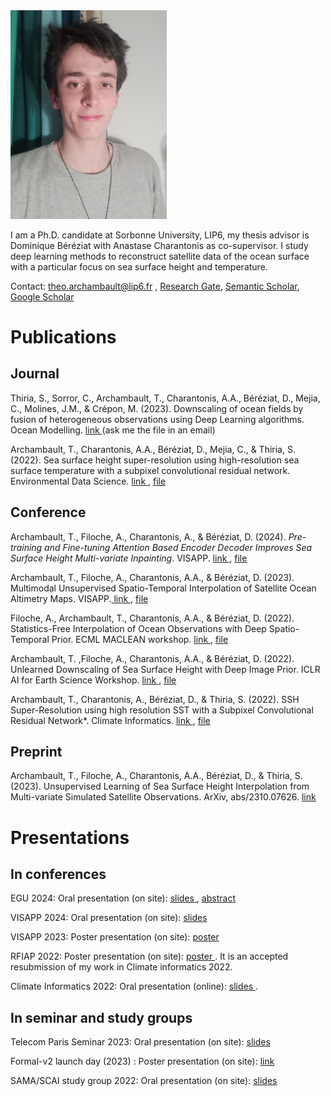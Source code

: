 <img src='Theoarchambault.jpeg' width='250'>

I am a Ph.D. candidate at Sorbonne University, LIP6, my thesis advisor is Dominique Béréziat with Anastase Charantonis as co-supervisor. I study deep learning methods to reconstruct satellite data of the ocean surface with a particular focus on sea surface height and temperature. 
 
Contact: <a href="mailto:theo.archambault@lip6.fr">theo.archambault@lip6.fr</a> , <a href="https://www.researchgate.net/profile/Theo-Archambault" target="_blank">Research Gate</a>,  <a href="https://www.semanticscholar.org/author/Th%C3%A9o-Archambault/1387907072" target="_blank">Semantic Scholar</a>, <a href="https://scholar.google.com/citations?user=Lb0HoBkAAAAJ&hl=fr" target="_blank">Google Scholar</a>

# Publications

## Journal

Thiria, S., Sorror, C., Archambault, T., Charantonis, A.A., Béréziat, D., Mejia, C., Molines, J.M., & Crépon, M. (2023). Downscaling of ocean fields by fusion of heterogeneous observations using Deep Learning algorithms. Ocean Modelling. <a href="https://www.sciencedirect.com/science/article/pii/S146350032300015X?via%3Dihub" target="_blank"> link </a> (ask me the file in an email)

Archambault, T., Charantonis, A.A., Béréziat, D., Mejia, C., & Thiria, S. (2022). Sea surface height super-resolution using high-resolution sea surface temperature with a subpixel convolutional residual network. Environmental Data Science. <a href="https://www.cambridge.org/core/journals/environmental-data-science/article/sea-surface-height-superresolution-using-highresolution-sea-surface-temperature-with-a-subpixel-convolutional-residual-network/D63D5B6E5A7DEF18D8743E6CCD4D5FBC" target="_blank"> link </a>, <a href="https://github.com/theoarchambault/theoarchambault.github.io/blob/main/articles/EDS2022.pdf" target="_blank"> file </a> 



## Conference

Archambault, T., Filoche, A., Charantonis, A., & Béréziat, D. (2024). *Pre-training and Fine-tuning Attention Based Encoder Decoder Improves Sea Surface Height Multi-variate Inpainting*. VISAPP. <a href="https://doi.org/DOI: 10.5220/0012357400003660" target="_blank"> link </a>, <a href="https://github.com/theoarchambault/theoarchambault.github.io/blob/main/articles/VISAPP2024.pdf" target="_blank"> file </a> 


Archambault, T., Filoche, A., Charantonis, A.A., & Béréziat, D. (2023). Multimodal Unsupervised Spatio-Temporal Interpolation of Satellite Ocean Altimetry Maps. VISAPP.<a href="https://www.scitepress.org/Link.aspx?doi=10.5220/0011620100003417" target="_blank"> link </a> , <a href="https://github.com/theoarchambault/theoarchambault.github.io/blob/main/articles/VISAPP2023.pdf" target="_blank"> file </a> 

Filoche, A., Archambault, T., Charantonis, A.A., & Béréziat, D. (2022). Statistics-Free Interpolation of Ocean Observations with Deep Spatio-Temporal Prior. ECML MACLEAN workshop. <a href="https://www.semanticscholar.org/paper/Statistics-Free-Interpolation-of-Ocean-Observations-Filoche-Archambault/48fe4b7da62991ebc1cf0328c5b349b37fe9c776" target="_blank">link </a>, <a href="https://github.com/theoarchambault/theoarchambault.github.io/blob/main/articles/ECML_MACLEAN2022.pdf" target="_blank"> file </a> 

Archambault, T. ,Filoche, A., Charantonis, A.A., & Béréziat, D. (2022). Unlearned Downscaling of Sea Surface Height with Deep Image Prior. ICLR AI for Earth Science Workshop. <a href="https://hal.sorbonne-universite.fr/hal-03659040/document" target="_blank">link </a>, <a href="https://github.com/theoarchambault/theoarchambault.github.io/blob/main/articles/AI4ES_ICLR2022.pdf" target="_blank"> file </a> 

Archambault, T., Charantonis, A., Béréziat, D., & Thiria, S. (2022). SSH Super-Resolution using high resolution SST with a Subpixel Convolutional Residual Network*. Climate Informatics. <a href="https://www.semanticscholar.org/paper/Sea-surface-height-super-resolution-using-sea-with-Archambault-Charantonis/3784e709ef4b5301e33bbfe119b91c1c7acd0204" target="_blank">link </a>, <a href="https://github.com/theoarchambault/theoarchambault.github.io/blob/main/articles/CI2021.pdf" target="_blank"> file </a> 

## Preprint

Archambault, T., Filoche, A., Charantonis, A.A., Béréziat, D., & Thiria, S. (2023). Unsupervised Learning of Sea Surface Height Interpolation from Multi-variate Simulated Satellite Observations. ArXiv, abs/2310.07626. <a href="https://essopenarchive.org/users/670252/articles/670372-unsupervised-learning-of-sea-surface-height-interpolation-from-multi-variate-simulated-satellite-observations" target="_blank"> link </a> 


# Presentations

## In conferences

EGU 2024: Oral presentation (on site): <a href="https://github.com/theoarchambault/theoarchambault.github.io/blob/main/presentations/EGU2024.pdf" target="_blank"> slides </a> , <a href="https://github.com/theoarchambault/theoarchambault.github.io/blob/main/abstract/EGU24-17465-print.pdf" target="_blank"> abstract </a> 

VISAPP 2024: Oral presentation (on site): <a href="https://github.com/theoarchambault/theoarchambault.github.io/blob/main/presentations/VISAPP2024.pdf" target="_blank"> slides </a> 

VISAPP 2023: Poster presentation (on site): <a href="https://github.com/theoarchambault/theoarchambault.github.io/blob/main/posters/VISAPP2023_poster.pdf" target="_blank"> poster </a> 

RFIAP 2022: Poster presentation (on site): <a href="https://github.com/theoarchambault/theoarchambault.github.io/blob/main/posters/RFIAP_poster.pdf" target="_blank"> poster </a>. It is an accepted resubmission of my work in Climate informatics 2022.

Climate Informatics 2022: Oral presentation (online): <a href="https://github.com/theoarchambault/theoarchambault.github.io/blob/main/presentations/CI2022.pdf" target="_blank"> slides </a>. 


## In seminar and study groups

Telecom Paris Seminar 2023: Oral presentation (on site): <a href="https://github.com/theoarchambault/theoarchambault.github.io/blob/main/presentations/Seminar2024.pdf" target="_blank"> slides </a> 

Formal-v2 launch day (2023) : Poster presentation (on site): <a href="https://iscd.sorbonne-universite.fr/formal-v2-kick-off-march-21st-2023/" target="_blank"> link </a> 

SAMA/SCAI study group 2022: Oral presentation (on site): <a href="https://github.com/theoarchambault/theoarchambault.github.io/blob/main/presentations/SAMA2022.pdf" target="_blank"> slides </a> 














